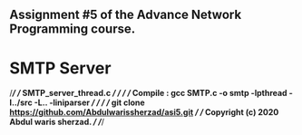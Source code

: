 ## Assignment #5 of the Advance Network Programming course.
# SMTP Server 
/*****************************************************************************/
/*** SMTP_server_thread.c                                                  ***/
/***                                                                       ***/
/*** Compile : gcc SMTP.c -o smtp -lpthread -I../src -L.. -liniparser      ***/
/***                                                                       ***/
/*** git clone https://github.com/Abdulwarissherzad/asi5.git               ***/
/*** Copyright (c) 2020 Abdul waris sherzad.                               ***/
/*****************************************************************************/
